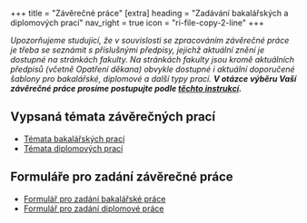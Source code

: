 +++
title = "Závěrečné práce"
[extra]
heading = "Zadávání bakalářských a diplomových prací"
nav_right = true
icon = "ri-file-copy-2-line"
+++

*Upozorňujeme studující, že v souvislosti se zpracováním závěrečné práce je třeba se seznámit s příslušnými předpisy, jejichž aktuální znění je dostupné na stránkách fakulty. Na stránkách fakulty jsou kromě aktuálních předpisů (včetně Opatření děkana) obvykle dostupné i aktuální doporučené šablony pro bakalářské, diplomové a další typy prací. **V otázce výběru Vaší závěrečné práce prosíme postupujte podle [těchto instrukcí][instrukceZP].***

<!--
## Opatření děkana a náležitosti závěrečných prací

[Opatření děkana č. 2/2022][opad202202] Podrobnosti pro vypisování závěrečných prací ve sdruženém studiu pro studenty Pedagogické fakulty Univerzity Karlovy

[Opatření děkana č. 38/2020][opad202038] o podrobnostech závěrečné práce

- [Příloha č. 1][opad202038p1] - Šablona bakalářská práce
- [Příloha č. 2][opad202038p2] - Šablona diplomová práce
- [Příloha č. 3][opad202038p3] - Šablona rigorózní práce
- [latex-thesis-template][latex-thesis-template] - Šablona závěrečné práce pro systém LaTeX
-->

## Vypsaná témata závěrečných prací

- [Témata bakalářských prací][temataBP]
- [Témata diplomových prací][temataDP]

## Formuláře pro zadání závěrečné práce

- [Formulář pro zadání bakalářské práce][zadaniBP]
- [Formulář pro zadání diplomové práce][zadaniDP]

 
[opad202202]: https://wwwmod.pedf.cuni.cz/udeska/files/opatreni_dekana/opad_c._22022_podrobnosti_pro_vypisovani_zaverecnych_praci_ve_sdruzenem_studiu_pro_studenty.pdf
[opad202038]: https://wwwmod.pedf.cuni.cz/udeska/files/opatreni_dekana/opad_k_podrobnostem_zaverecne_prace_2020.pdf
[opad202038p1]: https://wwwmod.pedf.cuni.cz/udeska/files/opatreni_dekana/priloha_c_1_bakalarska_prace.docx
[opad202038p2]: https://wwwmod.pedf.cuni.cz/udeska/files/opatreni_dekana/priloha_c_2_diplomova_prace.docx
[opad202038p3]: https://wwwmod.pedf.cuni.cz/udeska/files/opatreni_dekana/priloha_c_3_rigorozni_prace.docx
[latex-thesis-template]: https://github.com/pedf-uk/latex-thesis-template

[temataBP]: https://drive.google.com/file/d/1eJnY2-tL1xIWZEOHNueiU36lVUAkGnN2/view
[temataDP]: https://drive.google.com/file/d/1KskyoW_KJW28sfm5jfXOZ7qWZELvxqNX/view
[zadaniBP]: https://docs.google.com/document/d/1zUd8Fd8zs9QbpQyQUNdSoGRu0X71BoVxUSrusBtAMPY/edit?usp=sharing
[zadaniDP]: https://docs.google.com/document/d/1sCDJAsQ-gRdmGQY6K-8QvKtUBuBJTEg5cuaJ-h-JSAY/edit?usp=sharing
[instrukceZP]: https://docs.google.com/document/d/198_hpSWFWnQbUPz5G_7JfrGOEdi3ZBtAyP4imh9P9vY/edit?usp=sharing
